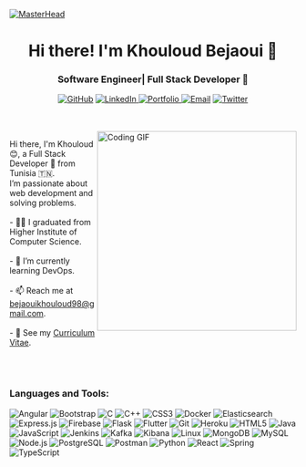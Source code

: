 [![MasterHead](https://developers.giphy.com/branch/master/static/api-c99e353f761d318322c853c03ebcf21b.gif)]()
<h1 align="center">Hi there! I'm Khouloud Bejaoui 👋</h1>
<h3 align="center"> Software Engineer| Full Stack Developer 🚀</h3>


<p align="center">
  <a href="https://github.com/khouloudbejaoui"><img src="https://img.shields.io/badge/Github-%2312100E.svg?style=flat-square&logo=github&logoColor=white" alt="GitHub"/></a>
  <a href="https://www.linkedin.com/in/khouloud-bejaoui/"><img src="https://img.shields.io/badge/LinkedIn-%230077B5.svg?style=flat-square&logo=linkedin&logoColor=white" alt="LinkedIn"/> 
  </a>
  <a href="https://personal-portfolio-8341f.web.app/" target="_blank">
  <img src="https://img.shields.io/badge/Portfolio-F57C00.svg?style=flat-square&logo=link&logoColor=white" alt="Portfolio"/>
</a>
  <a href="mailto:bejaouikhouloud98@gmail.com"><img src="https://img.shields.io/badge/Email-D14836?style=flat-square&logo=gmail&logoColor=white" alt="Email"/></a>
  <a href="https://twitter.com/bejaouikhoulou8"><img src="https://img.shields.io/badge/Twitter-%231DA1F2.svg?style=flat-square&logo=twitter&logoColor=white" alt="Twitter"/></a>

</p>
<br> <br>
  <img align ="right" src="https://img.etimg.com/thumb/width-1200,height-900,imgsize-638053,resizemode-1,msid-84146083/prime/technology-and-startups/booting-up-developer-economy-how-tech-startups-are-helping-coders-build-and-test-software-faster.jpg" alt="Coding GIF" width="350"/>
<p align="left">
  Hi there, I'm Khouloud 😊, a Full Stack Developer 🚀 from Tunisia 🇹🇳. <br> I’m passionate about web development and solving problems.<br>
  <br> - 🧑‍🎓 I graduated from Higher Institute of Computer Science.<br>
  <br> - 🌱 I’m currently learning DevOps.<br>
  <br> - 📫 Reach me at <a href="mailto:bejaouikhouloud98@gmail.com">bejaouikhouloud98@gmail.com</a>.<br>
  <br> - 📄 See my <a href="https://drive.google.com/file/d/1KBmt4IRo-uo_1_t1iQIcj3BgpfWQLREf/view">Curriculum Vitae</a>.
</p>
<br> <br>
<h3 align="left">Languages and Tools:</h3>

<p align="left">
  <img src="https://img.shields.io/badge/Angular-DD0031?style=flat-square&logo=angular&logoColor=white" alt="Angular"/>
  <img src="https://img.shields.io/badge/Bootstrap-563D7C?style=flat-square&logo=bootstrap&logoColor=white" alt="Bootstrap"/>
  <img src="https://img.shields.io/badge/C-00599C?style=flat-square&logo=c&logoColor=white" alt="C"/>
  <img src="https://img.shields.io/badge/C++-00599C?style=flat-square&logo=cplusplus&logoColor=white" alt="C++"/>
  <img src="https://img.shields.io/badge/CSS3-1572B6?style=flat-square&logo=css3&logoColor=white" alt="CSS3"/>
  <img src="https://img.shields.io/badge/Docker-2496ED?style=flat-square&logo=docker&logoColor=white" alt="Docker"/>
  <img src="https://img.shields.io/badge/Elasticsearch-005571?style=flat-square&logo=elasticsearch&logoColor=white" alt="Elasticsearch"/>
  <img src="https://img.shields.io/badge/Express.js-000000?style=flat-square&logo=express&logoColor=white" alt="Express.js"/>
  <img src="https://img.shields.io/badge/Firebase-FFCA28?style=flat-square&logo=firebase&logoColor=black" alt="Firebase"/>
  <img src="https://img.shields.io/badge/Flask-000000?style=flat-square&logo=flask&logoColor=white" alt="Flask"/>
  <img src="https://img.shields.io/badge/Flutter-02569B?style=flat-square&logo=flutter&logoColor=white" alt="Flutter"/>
  <img src="https://img.shields.io/badge/Git-F05032?style=flat-square&logo=git&logoColor=white" alt="Git"/>
  <img src="https://img.shields.io/badge/Heroku-430098?style=flat-square&logo=heroku&logoColor=white" alt="Heroku"/>
  <img src="https://img.shields.io/badge/HTML5-E34F26?style=flat-square&logo=html5&logoColor=white" alt="HTML5"/>
  <img src="https://img.shields.io/badge/Java-007396?style=flat-square&logo=java&logoColor=white" alt="Java"/>
  <img src="https://img.shields.io/badge/JavaScript-F7DF1E?style=flat-square&logo=javascript&logoColor=black" alt="JavaScript"/>
  <img src="https://img.shields.io/badge/Jenkins-D24939?style=flat-square&logo=jenkins&logoColor=white" alt="Jenkins"/>
  <img src="https://img.shields.io/badge/Apache_Kafka-231F20?style=flat-square&logo=apache-kafka&logoColor=white" alt="Kafka"/>
  <img src="https://img.shields.io/badge/Kibana-005571?style=flat-square&logo=kibana&logoColor=white" alt="Kibana"/>
  <img src="https://img.shields.io/badge/Linux-FCC624?style=flat-square&logo=linux&logoColor=black" alt="Linux"/>
  <img src="https://img.shields.io/badge/MongoDB-4EA94B?style=flat-square&logo=mongodb&logoColor=white" alt="MongoDB"/>
  <img src="https://img.shields.io/badge/MySQL-4479A1?style=flat-square&logo=mysql&logoColor=white" alt="MySQL"/>
  <img src="https://img.shields.io/badge/Node.js-339933?style=flat-square&logo=nodedotjs&logoColor=white" alt="Node.js"/>
  <img src="https://img.shields.io/badge/PostgreSQL-336791?style=flat-square&logo=postgresql&logoColor=white" alt="PostgreSQL"/>
  <img src="https://img.shields.io/badge/Postman-FF6C37?style=flat-square&logo=postman&logoColor=white" alt="Postman"/>
  <img src="https://img.shields.io/badge/Python-3776AB?style=flat-square&logo=python&logoColor=white" alt="Python"/>
  <img src="https://img.shields.io/badge/React-61DAFB?style=flat-square&logo=react&logoColor=black" alt="React"/>
  <img src="https://img.shields.io/badge/Spring-6DB33F?style=flat-square&logo=spring&logoColor=white" alt="Spring"/>
  <img src="https://img.shields.io/badge/TypeScript-3178C6?style=flat-square&logo=typescript&logoColor=white" alt="TypeScript"/>
</p>



